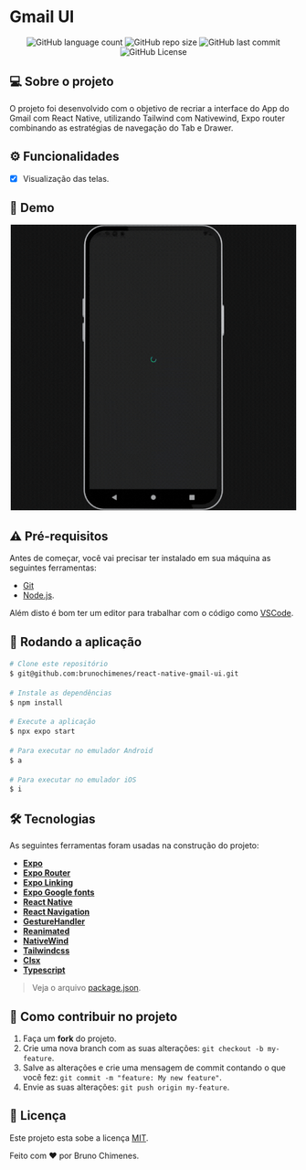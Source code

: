 # Gmail UI

<p align="center">
  <img alt="GitHub language count" src="https://img.shields.io/github/languages/count/brunochimenes/react-native-gmail-ui?color=%252304D361" />
  <img alt="GitHub repo size" src="https://img.shields.io/github/repo-size/brunochimenes/react-native-gmail-ui?color=%252304D361" />
  <img alt="GitHub last commit" src="https://img.shields.io/github/last-commit/brunochimenes/react-native-gmail-ui?color=%252304D361" />
  <img alt="GitHub License" src="https://img.shields.io/github/license/brunochimenes/react-native-gmail-ui?color=%252304D361" />
</p>

## 💻 Sobre o projeto

O projeto foi desenvolvido com o objetivo de recriar a interface do App do Gmail com React Native, utilizando Tailwind com Nativewind, Expo router combinando as estratégias de navegação do Tab e Drawer.

## ⚙️ Funcionalidades

- [x] Visualização das telas.

## 📱 Demo

<p align="center">
<img width='500' height='500' alt="Demo" src="/.github/assets/demo.gif" />  
</p>

## ⚠️ Pré-requisitos

Antes de começar, você vai precisar ter instalado em sua máquina as seguintes ferramentas:

- [Git](https://git-scm.com)
- [Node.js](https://nodejs.org/en/).

Além disto é bom ter um editor para trabalhar com o código como [VSCode](https://code.visualstudio.com/).

## 🧭 Rodando a aplicação

```bash
# Clone este repositório
$ git@github.com:brunochimenes/react-native-gmail-ui.git

# Instale as dependências
$ npm install

# Execute a aplicação
$ npx expo start

# Para executar no emulador Android
$ a

# Para executar no emulador iOS
$ i
```

## 🛠 Tecnologias

As seguintes ferramentas foram usadas na construção do projeto:

- **[Expo](https://expo.io/)**
- **[Expo Router](https://docs.expo.dev/router/installation/)**
- **[Expo Linking](https://docs.expo.dev/versions/latest/sdk/linking/)**
- **[Expo Google fonts](https://github.com/expo/google-fonts)**
- **[React Native](https://reactnative.dev/)**
- **[React Navigation](https://reactnavigation.org/)**
- **[GestureHandler](https://docs.expo.dev/versions/latest/sdk/gesture-handler/)**
- **[Reanimated](https://docs.expo.dev/versions/latest/sdk/reanimated/)**
- **[NativeWind](https://www.nativewind.dev/v4/overview)**
- **[Tailwindcss](https://tailwindcss.com/)**
- **[Clsx](https://github.com/lukeed/clsx)**
- **[Typescript](https://www.typescriptlang.org/)**

> Veja o arquivo [package.json](https://github.com/brunochimenes/react-native-gmail-ui/blob/main/package.json).

## 💪 Como contribuir no projeto

1. Faça um **fork** do projeto.
2. Crie uma nova branch com as suas alterações: `git checkout -b my-feature`.
3. Salve as alterações e crie uma mensagem de commit contando o que você fez: `git commit -m "feature: My new feature"`.
4. Envie as suas alterações: `git push origin my-feature`.

## 📝 Licença

Este projeto esta sobe a licença [MIT](./LICENSE).

Feito com ❤️ por Bruno Chimenes.
